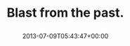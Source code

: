 ---
retweeted: false
source: <a href="http://twitter.com" rel="nofollow">Twitter Web Client</a>
entities:
  user_mentions: []
  urls: []
  symbols: []
  media:
  - expanded_url: https://twitter.com/bascht/status/354475952937512960/photo/1
    indices:
    - '21'
    - '43'
    url: http://t.co/Bsp52wKGeP
    media_url: http://pbs.twimg.com/media/BOtaAEiCMAAxyWw.png
    id_str: '354475952941707264'
    id: '354475952941707264'
    media_url_https: https://pbs.twimg.com/media/BOtaAEiCMAAxyWw.png
    sizes:
      large:
        w: '429'
        h: '41'
        resize: fit
      small:
        w: '429'
        h: '41'
        resize: fit
      medium:
        w: '429'
        h: '41'
        resize: fit
      thumb:
        w: '41'
        h: '41'
        resize: crop
    type: photo
    display_url: pic.twitter.com/Bsp52wKGeP
  hashtags: []
display_text_range:
- '0'
- '43'
favorite_count: '1'
id_str: '354475952937512960'
truncated: false
retweet_count: '0'
id: '354475952937512960'
possibly_sensitive: false
created_at: Tue Jul 09 05:43:47 +0000 2013
favorited: false
full_text: Blast from the past.
lang: en
extended_entities:
  media:
  - expanded_url: https://twitter.com/bascht/status/354475952937512960/photo/1
    indices:
    - '21'
    - '43'
    url: http://t.co/Bsp52wKGeP
    media_url: http://pbs.twimg.com/media/BOtaAEiCMAAxyWw.png
    id_str: '354475952941707264'
    id: '354475952941707264'
    media_url_https: https://pbs.twimg.com/media/BOtaAEiCMAAxyWw.png
    sizes:
      large:
        w: '429'
        h: '41'
        resize: fit
      small:
        w: '429'
        h: '41'
        resize: fit
      medium:
        w: '429'
        h: '41'
        resize: fit
      thumb:
        w: '41'
        h: '41'
        resize: crop
    type: photo
    display_url: pic.twitter.com/Bsp52wKGeP
tags:
- pesos/twitter
date: '2013-07-09T05:43:47+00:00'
src: https://twitter.com/bascht/status/354475952937512960
original_url: https://twitter.com/bascht/status/354475952937512960
type: twitter_tweet
media_url: https://img.bascht.com/twitter/pbs.twimg.com/media/BOtaAEiCMAAxyWw.png
text: Blast from the past.
title: 'Blast from the past.

  '

---